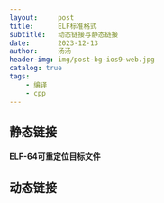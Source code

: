 ```yaml
---
layout:     post
title:      ELF标准格式
subtitle:   动态链接与静态链接
date:       2023-12-13
author:     汤汤
header-img: img/post-bg-ios9-web.jpg
catalog: true
tags:
    - 编译
    - cpp
---
```


## 静态链接
#### ELF-64可重定位目标文件
## 动态链接



